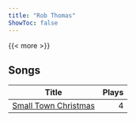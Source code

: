 ```yaml
---
title: "Rob Thomas"
ShowToc: false
---
```


{{< more >}}

## Songs
Title | Plays 
----- | -----: 
[Small Town Christmas](/songs/small-town-christmas) | 4

